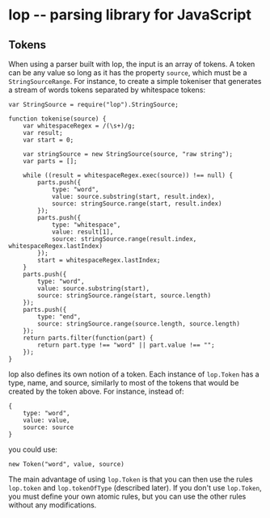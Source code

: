 # lop -- parsing library for JavaScript

## Tokens

When using a parser built with lop, the input is an array of tokens. A token can be any value so long as it has the property `source`, which must be a `StringSourceRange`. For instance, to create a simple tokeniser that generates a stream of words tokens separated by whitespace tokens:

    var StringSource = require("lop").StringSource;

    function tokenise(source) {
        var whitespaceRegex = /(\s+)/g;
        var result;
        var start = 0;
        
        var stringSource = new StringSource(source, "raw string");
        var parts = [];
        
        while ((result = whitespaceRegex.exec(source)) !== null) {
            parts.push({
                type: "word",
                value: source.substring(start, result.index),
                source: stringSource.range(start, result.index)
            });
            parts.push({
                type: "whitespace",
                value: result[1],
                source: stringSource.range(result.index, whitespaceRegex.lastIndex)
            });
            start = whitespaceRegex.lastIndex;
        }
        parts.push({
            type: "word",
            value: source.substring(start),
            source: stringSource.range(start, source.length)
        });
        parts.push({
            type: "end",
            source: stringSource.range(source.length, source.length)
        });
        return parts.filter(function(part) {
            return part.type !== "word" || part.value !== "";
        });
    }

lop also defines its own notion of a token. Each instance of `lop.Token` has a type, name, and source, similarly to most of the tokens that would be created by the token above. For instance, instead of:

    {
        type: "word",
        value: value,
        source: source
    }

you could use:

    new Token("word", value, source)

The main advantage of using `lop.Token` is that you can then use the rules `lop.token` and `lop.tokenOfType` (described later). If you don't use `lop.Token`, you must define your own atomic rules, but you can use the other rules without any modifications.

